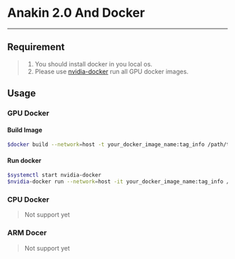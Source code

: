 # Anakin 2.0 And Docker
---

## Requirement

> 1. You should install docker in you local os.
> 2. Please use [nvidia-docker](https://github.com/NVIDIA/nvidia-docker)  run all GPU docker images.


## Usage

### GPU Docker
#### Build Image
```bash
$docker build --network=host -t your_docker_image_name:tag_info /path/to/Dockerfile -f Dockerfile
```

#### Run docker
```bash
$systemctl start nvidia-docker
$nvidia-docker run --network=host -it your_docker_image_name:tag_info /bin/bash
```

### CPU Docker

> Not support yet

### ARM Docer

> Not support yet
